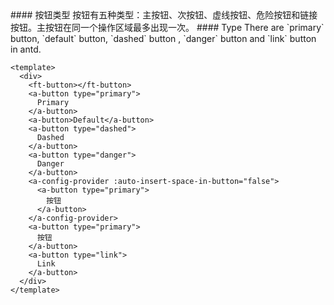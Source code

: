 <cn>
#### 按钮类型
按钮有五种类型：主按钮、次按钮、虚线按钮、危险按钮和链接按钮。主按钮在同一个操作区域最多出现一次。
</cn>

<us>
#### Type
There are `primary` button, `default` button, `dashed` button , `danger` button and `link` button in antd.
</us>

```vue
<template>
  <div>
    <ft-button></ft-button>
    <a-button type="primary">
      Primary
    </a-button>
    <a-button>Default</a-button>
    <a-button type="dashed">
      Dashed
    </a-button>
    <a-button type="danger">
      Danger
    </a-button>
    <a-config-provider :auto-insert-space-in-button="false">
      <a-button type="primary">
        按钮
      </a-button>
    </a-config-provider>
    <a-button type="primary">
      按钮
    </a-button>
    <a-button type="link">
      Link
    </a-button>
  </div>
</template>
```

